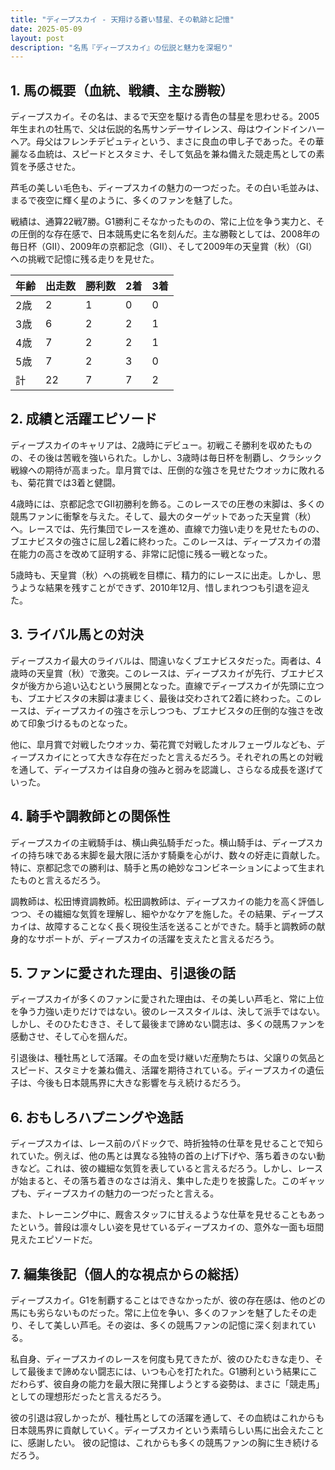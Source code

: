 ```yaml
---
title: "ディープスカイ - 天翔ける蒼い彗星、その軌跡と記憶"
date: 2025-05-09
layout: post
description: "名馬『ディープスカイ』の伝説と魅力を深堀り"
---
```


## 1. 馬の概要（血統、戦績、主な勝鞍）

ディープスカイ。その名は、まるで天空を駆ける青色の彗星を思わせる。2005年生まれの牡馬で、父は伝説的名馬サンデーサイレンス、母はウインドインハーヘア。母父はフレンチデピュティという、まさに良血の申し子であった。その華麗なる血統は、スピードとスタミナ、そして気品を兼ね備えた競走馬としての素質を予感させた。

芦毛の美しい毛色も、ディープスカイの魅力の一つだった。その白い毛並みは、まるで夜空に輝く星のように、多くのファンを魅了した。

戦績は、通算22戦7勝。G1勝利こそなかったものの、常に上位を争う実力と、その圧倒的な存在感で、日本競馬史に名を刻んだ。主な勝鞍としては、2008年の毎日杯（GII）、2009年の京都記念（GII）、そして2009年の天皇賞（秋）（GI）への挑戦で記憶に残る走りを見せた。

| 年齢 | 出走数 | 勝利数 | 2着 | 3着 |
|---|---|---|---|---|
| 2歳 | 2 | 1 | 0 | 0 |
| 3歳 | 6 | 2 | 2 | 1 |
| 4歳 | 7 | 2 | 2 | 1 |
| 5歳 | 7 | 2 | 3 | 0 |
| 計 | 22 | 7 | 7 | 2 |


## 2. 成績と活躍エピソード

ディープスカイのキャリアは、2歳時にデビュー。初戦こそ勝利を収めたものの、その後は苦戦を強いられた。しかし、3歳時は毎日杯を制覇し、クラシック戦線への期待が高まった。皐月賞では、圧倒的な強さを見せたウオッカに敗れるも、菊花賞では3着と健闘。

4歳時には、京都記念でGII初勝利を飾る。このレースでの圧巻の末脚は、多くの競馬ファンに衝撃を与えた。そして、最大のターゲットであった天皇賞（秋）へ。レースでは、先行集団でレースを進め、直線で力強い走りを見せたものの、ブエナビスタの強さに屈し2着に終わった。このレースは、ディープスカイの潜在能力の高さを改めて証明する、非常に記憶に残る一戦となった。

5歳時も、天皇賞（秋）への挑戦を目標に、精力的にレースに出走。しかし、思うような結果を残すことができず、2010年12月、惜しまれつつも引退を迎えた。


## 3. ライバル馬との対決

ディープスカイ最大のライバルは、間違いなくブエナビスタだった。両者は、4歳時の天皇賞（秋）で激突。このレースは、ディープスカイが先行、ブエナビスタが後方から追い込むという展開となった。直線でディープスカイが先頭に立つも、ブエナビスタの末脚は凄まじく、最後は交わされて2着に終わった。このレースは、ディープスカイの強さを示しつつも、ブエナビスタの圧倒的な強さを改めて印象づけるものとなった。

他に、皐月賞で対戦したウオッカ、菊花賞で対戦したオルフェーヴルなども、ディープスカイにとって大きな存在だったと言えるだろう。それぞれの馬との対戦を通して、ディープスカイは自身の強みと弱みを認識し、さらなる成長を遂げていった。


## 4. 騎手や調教師との関係性

ディープスカイの主戦騎手は、横山典弘騎手だった。横山騎手は、ディープスカイの持ち味である末脚を最大限に活かす騎乗を心がけ、数々の好走に貢献した。特に、京都記念での勝利は、騎手と馬の絶妙なコンビネーションによって生まれたものと言えるだろう。

調教師は、松田博資調教師。松田調教師は、ディープスカイの能力を高く評価しつつ、その繊細な気質を理解し、細やかなケアを施した。その結果、ディープスカイは、故障することなく長く現役生活を送ることができた。騎手と調教師の献身的なサポートが、ディープスカイの活躍を支えたと言えるだろう。


## 5. ファンに愛された理由、引退後の話

ディープスカイが多くのファンに愛された理由は、その美しい芦毛と、常に上位を争う力強い走りだけではない。彼のレーススタイルは、決して派手ではない。しかし、そのひたむきさ、そして最後まで諦めない闘志は、多くの競馬ファンを感動させ、そして心を掴んだ。

引退後は、種牡馬として活躍。その血を受け継いだ産駒たちは、父譲りの気品とスピード、スタミナを兼ね備え、活躍を期待されている。ディープスカイの遺伝子は、今後も日本競馬界に大きな影響を与え続けるだろう。


## 6. おもしろハプニングや逸話

ディープスカイは、レース前のパドックで、時折独特の仕草を見せることで知られていた。例えば、他の馬とは異なる独特の首の上げ下げや、落ち着きのない動きなど。これは、彼の繊細な気質を表していると言えるだろう。しかし、レースが始まると、その落ち着きのなさは消え、集中した走りを披露した。このギャップも、ディープスカイの魅力の一つだったと言える。

また、トレーニング中に、厩舎スタッフに甘えるような仕草を見せることもあったという。普段は凛々しい姿を見せているディープスカイの、意外な一面も垣間見えたエピソードだ。


## 7. 編集後記（個人的な視点からの総括）

ディープスカイ。G1を制覇することはできなかったが、彼の存在感は、他のどの馬にも劣らないものだった。常に上位を争い、多くのファンを魅了したその走り、そして美しい芦毛。その姿は、多くの競馬ファンの記憶に深く刻まれている。

私自身、ディープスカイのレースを何度も見てきたが、彼のひたむきな走り、そして最後まで諦めない闘志には、いつも心を打たれた。G1勝利という結果にこだわらず、彼自身の能力を最大限に発揮しようとする姿勢は、まさに「競走馬」としての理想形だったと言えるだろう。

彼の引退は寂しかったが、種牡馬としての活躍を通して、その血統はこれからも日本競馬界に貢献していく。ディープスカイという素晴らしい馬に出会えたことに、感謝したい。  彼の記憶は、これからも多くの競馬ファンの胸に生き続けるだろう。
